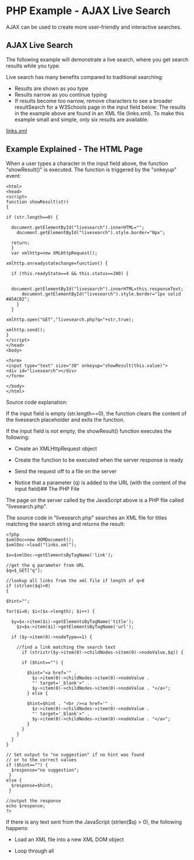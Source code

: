 
# PHP Example - AJAX Live Search

AJAX can be used to create more user-friendly and interactive searches.
## AJAX Live Search


The following example will demonstrate a live search, where you get search results while you type.


Live search has many benefits compared to traditional searching:
* Results are shown as you type
* Results narrow as you continue typing
* If results become too narrow, remove characters to see a broader resultSearch for a W3Schools page in the input field below:
The results in the example above are found in an XML file
(links.xml). To make this 
example small and simple, only six results are available.

[links.xml](links.xml)

## Example Explained - The HTML Page


When a user types a character in the input field above, the function "showResult()" is executed. The function is triggered by the "onkeyup" 
event:
```
<html>
<head>
<script>
function showResult(str)
{
 
if (str.length==0) { 
 
  document.getElementById("livesearch").innerHTML="";
    document.getElementById("livesearch").style.border="0px";
 
  return;
  }
  var xmlhttp=new XMLHttpRequest();
 
xmlhttp.onreadystatechange=function() {
 
  if (this.readyState==4 && this.status==200) {
 
 
  document.getElementById("livesearch").innerHTML=this.responseText;
      document.getElementById("livesearch").style.border="1px solid #A5ACB2";
    }
  }
 
xmlhttp.open("GET","livesearch.php?q="+str,true);
 
xmlhttp.send();
}
</script>
</head>
<body>

<form>
<input type="text" size="30" onkeyup="showResult(this.value)">
<div id="livesearch"></div>
</form>

</body>
</html>
```


Source code explanation:


If the input field is empty (str.length==0), the function clears the 
content of the livesearch placeholder and exits the function.


If the input field is not empty, the showResult() function executes the following:
* Create an XMLHttpRequest object


* Create the function to be executed when the server response is ready


* Send the request off to a file on the server


* Notice that a parameter (q) is added to the URL (with the content of the input field)## The PHP File


The page on the server called by the JavaScript above is a PHP file called "livesearch.php".


The source code in "livesearch.php" searches an XML file for titles matching the search string and returns the result:
```
<?php
$xmlDoc=new DOMDocument();
$xmlDoc->load("links.xml");

$x=$xmlDoc->getElementsByTagName('link');

//get the q parameter from URL
$q=$_GET["q"];

//lookup all links from the xml file if length of q>0
if (strlen($q)>0)
{
 
$hint="";
 
for($i=0; $i<($x->length); $i++) {
 
  $y=$x->item($i)->getElementsByTagName('title');
    $z=$x->item($i)->getElementsByTagName('url');
 
  if ($y->item(0)->nodeType==1) {
 
    //find a link matching the search text
      if (stristr($y->item(0)->childNodes->item(0)->nodeValue,$q)) {
 
      if ($hint=="") {
 
        $hint="<a href='" . 
          $z->item(0)->childNodes->item(0)->nodeValue . 
          "' target='_blank'>" . 
          $y->item(0)->childNodes->item(0)->nodeValue . "</a>";
        } else {
 
        $hint=$hint . "<br /><a href='" . 
          $z->item(0)->childNodes->item(0)->nodeValue . 
          "' target='_blank'>" . 
          $y->item(0)->childNodes->item(0)->nodeValue . "</a>";
        }
      }
    }
  }
}

// Set output to "no suggestion" if no hint was found
// or to the correct values
if ($hint=="") {
  $response="no suggestion";
 }
else {
  $response=$hint;
 }

//output the response
echo $response;
?>
```
If there is any text sent from the JavaScript (strlen($q) > 0), the following happens:
* Load an XML file into a new XML DOM object


* Loop through all <title> elements to find matches from the text sent from the JavaScript


* Sets the correct url and title in the "$response" variable.
 If more than one match is found, all matches are added to the variable


* If no matches are found, the $response variable is set to "no suggestion"